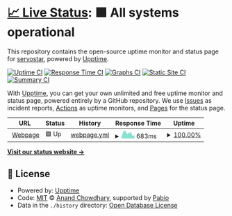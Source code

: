 # [📈 Live Status](https://servostar.github.io/upptime): <!--live status--> **🟩 All systems operational**

This repository contains the open-source uptime monitor and status page for [servostar](https://git.montehaselino.de), powered by [Upptime](https://github.com/upptime/upptime).

[![Uptime CI](https://github.com/servostar/upptime/workflows/Uptime%20CI/badge.svg)](https://github.com/servostar/upptime/actions?query=workflow%3A%22Uptime+CI%22)
[![Response Time CI](https://github.com/servostar/upptime/workflows/Response%20Time%20CI/badge.svg)](https://github.com/servostar/upptime/actions?query=workflow%3A%22Response+Time+CI%22)
[![Graphs CI](https://github.com/servostar/upptime/workflows/Graphs%20CI/badge.svg)](https://github.com/servostar/upptime/actions?query=workflow%3A%22Graphs+CI%22)
[![Static Site CI](https://github.com/servostar/upptime/workflows/Static%20Site%20CI/badge.svg)](https://github.com/servostar/upptime/actions?query=workflow%3A%22Static+Site+CI%22)
[![Summary CI](https://github.com/servostar/upptime/workflows/Summary%20CI/badge.svg)](https://github.com/servostar/upptime/actions?query=workflow%3A%22Summary+CI%22)

With [Upptime](https://upptime.js.org), you can get your own unlimited and free uptime monitor and status page, powered entirely by a GitHub repository. We use [Issues](https://github.com/servostar/upptime/issues) as incident reports, [Actions](https://github.com/servostar/upptime/actions) as uptime monitors, and [Pages](https://servostar.github.io/upptime) for the status page.

<!--start: status pages-->
<!-- This summary is generated by Upptime (https://github.com/upptime/upptime) -->
<!-- Do not edit this manually, your changes will be overwritten -->
<!-- prettier-ignore -->
| URL | Status | History | Response Time | Uptime |
| --- | ------ | ------- | ------------- | ------ |
| <img alt="" src="https://icons.duckduckgo.com/ip3/mnths.de.ico" height="13"> [Webpage](https://mnths.de) | 🟩 Up | [webpage.yml](https://github.com/Servostar/upptime/commits/HEAD/history/webpage.yml) | <details><summary><img alt="Response time graph" src="./graphs/webpage/response-time-week.png" height="20"> 683ms</summary><br><a href="https://up.mnths.de/history/webpage"><img alt="Response time 705" src="https://img.shields.io/endpoint?url=https%3A%2F%2Fraw.githubusercontent.com%2FServostar%2Fupptime%2FHEAD%2Fapi%2Fwebpage%2Fresponse-time.json"></a><br><a href="https://up.mnths.de/history/webpage"><img alt="24-hour response time 789" src="https://img.shields.io/endpoint?url=https%3A%2F%2Fraw.githubusercontent.com%2FServostar%2Fupptime%2FHEAD%2Fapi%2Fwebpage%2Fresponse-time-day.json"></a><br><a href="https://up.mnths.de/history/webpage"><img alt="7-day response time 683" src="https://img.shields.io/endpoint?url=https%3A%2F%2Fraw.githubusercontent.com%2FServostar%2Fupptime%2FHEAD%2Fapi%2Fwebpage%2Fresponse-time-week.json"></a><br><a href="https://up.mnths.de/history/webpage"><img alt="30-day response time 705" src="https://img.shields.io/endpoint?url=https%3A%2F%2Fraw.githubusercontent.com%2FServostar%2Fupptime%2FHEAD%2Fapi%2Fwebpage%2Fresponse-time-month.json"></a><br><a href="https://up.mnths.de/history/webpage"><img alt="1-year response time 705" src="https://img.shields.io/endpoint?url=https%3A%2F%2Fraw.githubusercontent.com%2FServostar%2Fupptime%2FHEAD%2Fapi%2Fwebpage%2Fresponse-time-year.json"></a></details> | <details><summary><a href="https://up.mnths.de/history/webpage">100.00%</a></summary><a href="https://up.mnths.de/history/webpage"><img alt="All-time uptime 100.00%" src="https://img.shields.io/endpoint?url=https%3A%2F%2Fraw.githubusercontent.com%2FServostar%2Fupptime%2FHEAD%2Fapi%2Fwebpage%2Fuptime.json"></a><br><a href="https://up.mnths.de/history/webpage"><img alt="24-hour uptime 100.00%" src="https://img.shields.io/endpoint?url=https%3A%2F%2Fraw.githubusercontent.com%2FServostar%2Fupptime%2FHEAD%2Fapi%2Fwebpage%2Fuptime-day.json"></a><br><a href="https://up.mnths.de/history/webpage"><img alt="7-day uptime 100.00%" src="https://img.shields.io/endpoint?url=https%3A%2F%2Fraw.githubusercontent.com%2FServostar%2Fupptime%2FHEAD%2Fapi%2Fwebpage%2Fuptime-week.json"></a><br><a href="https://up.mnths.de/history/webpage"><img alt="30-day uptime 100.00%" src="https://img.shields.io/endpoint?url=https%3A%2F%2Fraw.githubusercontent.com%2FServostar%2Fupptime%2FHEAD%2Fapi%2Fwebpage%2Fuptime-month.json"></a><br><a href="https://up.mnths.de/history/webpage"><img alt="1-year uptime 100.00%" src="https://img.shields.io/endpoint?url=https%3A%2F%2Fraw.githubusercontent.com%2FServostar%2Fupptime%2FHEAD%2Fapi%2Fwebpage%2Fuptime-year.json"></a></details>

<!--end: status pages-->

[**Visit our status website →**](https://servostar.github.io/upptime)

## 📄 License

- Powered by: [Upptime](https://github.com/upptime/upptime)
- Code: [MIT](./LICENSE) © [Anand Chowdhary](https://anandchowdhary.com), supported by [Pabio](https://pabio.com)
- Data in the `./history` directory: [Open Database License](https://opendatacommons.org/licenses/odbl/1-0/)
